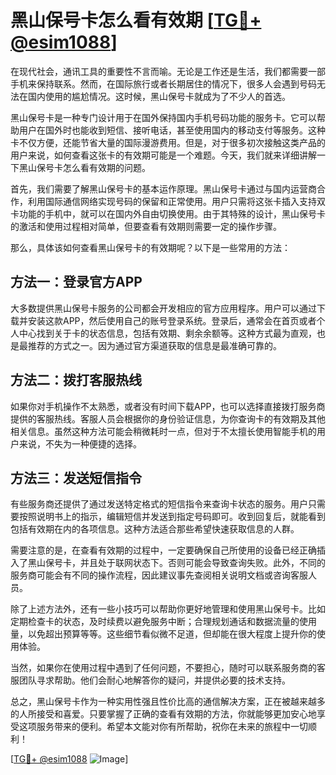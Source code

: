 # 黑山保号卡怎么看有效期 [[TG💪+ @esim1088](https://t.me/s/esim1088)]

在现代社会，通讯工具的重要性不言而喻。无论是工作还是生活，我们都需要一部手机来保持联系。然而，在国际旅行或者长期居住的情况下，很多人会遇到号码无法在国内使用的尴尬情况。这时候，黑山保号卡就成为了不少人的首选。

黑山保号卡是一种专门设计用于在国外保持国内手机号码功能的服务卡。它可以帮助用户在国外时也能收到短信、接听电话，甚至使用国内的移动支付等服务。这种卡不仅方便，还能节省大量的国际漫游费用。但是，对于很多初次接触这类产品的用户来说，如何查看这张卡的有效期可能是一个难题。今天，我们就来详细讲解一下黑山保号卡怎么看有效期的问题。

首先，我们需要了解黑山保号卡的基本运作原理。黑山保号卡通过与国内运营商合作，利用国际通信网络实现号码的保留和正常使用。用户只需将这张卡插入支持双卡功能的手机中，就可以在国内外自由切换使用。由于其特殊的设计，黑山保号卡的激活和使用过程相对简单，但要查看有效期则需要一定的操作步骤。

那么，具体该如何查看黑山保号卡的有效期呢？以下是一些常用的方法：

## 方法一：登录官方APP

大多数提供黑山保号卡服务的公司都会开发相应的官方应用程序。用户可以通过下载并安装这款APP，然后使用自己的账号登录系统。登录后，通常会在首页或者个人中心找到关于卡的状态信息，包括有效期、剩余余额等。这种方式最为直观，也是最推荐的方式之一。因为通过官方渠道获取的信息是最准确可靠的。

## 方法二：拨打客服热线

如果你对手机操作不太熟悉，或者没有时间下载APP，也可以选择直接拨打服务商提供的客服热线。客服人员会根据你的身份验证信息，为你查询卡的有效期及其他相关信息。虽然这种方法可能会稍微耗时一点，但对于不太擅长使用智能手机的用户来说，不失为一种便捷的选择。

## 方法三：发送短信指令

有些服务商还提供了通过发送特定格式的短信指令来查询卡状态的服务。用户只需要按照说明书上的指示，编辑短信并发送到指定号码即可。收到回复后，就能看到包括有效期在内的各项信息。这种方法适合那些希望快速获取信息的人群。

需要注意的是，在查看有效期的过程中，一定要确保自己所使用的设备已经正确插入了黑山保号卡，并且处于联网状态下。否则可能会导致查询失败。此外，不同的服务商可能会有不同的操作流程，因此建议事先查阅相关说明文档或咨询客服人员。

除了上述方法外，还有一些小技巧可以帮助你更好地管理和使用黑山保号卡。比如定期检查卡的状态，及时续费以避免服务中断；合理规划通话和数据流量的使用量，以免超出预算等等。这些细节看似微不足道，但却能在很大程度上提升你的使用体验。

当然，如果你在使用过程中遇到了任何问题，不要担心，随时可以联系服务商的客服团队寻求帮助。他们会耐心地解答你的疑问，并提供必要的技术支持。

总之，黑山保号卡作为一种实用性强且性价比高的通信解决方案，正在被越来越多的人所接受和喜爱。只要掌握了正确的查看有效期的方法，你就能够更加安心地享受这项服务带来的便利。希望本文能对你有所帮助，祝你在未来的旅程中一切顺利！

[[TG💪+ @esim1088](https://t.me/s/esim1088) ![Image](https://i.postimg.cc/4NQfJmqS/Snipaste-2025-05-13-00-14-12.png)]